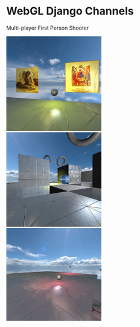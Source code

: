# WebGL Django Channels

Multi-player First Person Shooter

<img src="/Screenshots/icons.png" width="50%">

<img src="/Screenshots/enemy.png" width="50%">

<img src="/Screenshots/lighting.png" width="50%">
